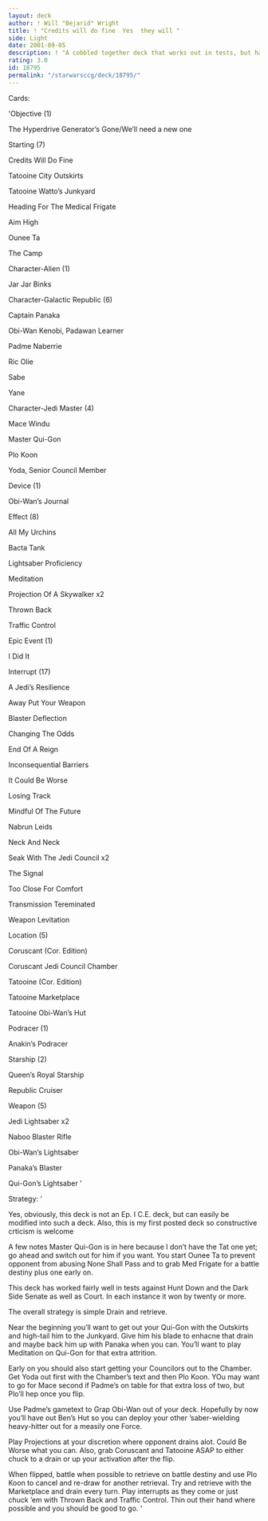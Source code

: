 ```yaml
---
layout: deck
author: ! Will "Bejarid" Wright
title: ! "Credits will do fine  Yes  they will "
side: Light
date: 2001-09-05
description: ! "A cobbled together deck that works out in tests, but has yet to face a real challenge."
rating: 3.0
id: 18795
permalink: "/starwarsccg/deck/18795/"
---
```

Cards: 

'Objective (1)

The Hyperdrive Generator’s Gone/We’ll need a new one



Starting (7)

Credits Will Do Fine

Tatooine City Outskirts

Tatooine Watto’s Junkyard

Heading For The Medical Frigate

Aim High

Ounee Ta

The Camp



Character-Alien (1)

Jar Jar Binks



Character-Galactic Republic (6)

Captain Panaka

Obi-Wan Kenobi, Padawan Learner

Padme Naberrie

Ric Olie

Sabe

Yane



Character-Jedi Master (4)

Mace Windu

Master Qui-Gon

Plo Koon

Yoda, Senior Council Member



Device (1)

Obi-Wan’s Journal



Effect (8)

All My Urchins

Bacta Tank

Lightsaber Proficiency

Meditation

Projection Of A Skywalker x2

Thrown Back

Traffic Control



Epic Event (1)

I Did It



Interrupt (17)

A Jedi’s Resilience

Away Put Your Weapon

Blaster Deflection

Changing The Odds

End Of A Reign

Inconsequential Barriers

It Could Be Worse

Losing Track

Mindful Of The Future

Nabrun Leids

Neck And Neck

Seak With The Jedi Council x2

The Signal

Too Close For Comfort

Transmission Tereminated

Weapon Levitation



Location (5)

Coruscant (Cor. Edition)

Coruscant Jedi Council Chamber

Tatooine (Cor. Edition)

Tatooine Marketplace

Tatooine Obi-Wan’s Hut



Podracer (1)

Anakin’s Podracer



Starship (2)

Queen’s Royal Starship

Republic Cruiser



Weapon (5)

Jedi Lightsaber x2

Naboo Blaster Rifle

Obi-Wan’s Lightsaber

Panaka’s Blaster

Qui-Gon’s Lightsaber '

Strategy: '

Yes, obviously, this deck is not an Ep. I C.E. deck, but can easily be modified into such a deck. Also, this is my first posted deck so constructive crticism is welcome


A few notes Master Qui-Gon is in here because I don’t have the Tat one yet; go ahead and switch out for him if you want. You start Ounee Ta to prevent opponent from abusing None Shall Pass and to grab Med Frigate for a battle destiny plus one early on.


This deck has worked fairly well in tests against Hunt Down and the Dark Side Senate as well as Court. In each instance it won by twenty or more.


The overall strategy is simple Drain and retrieve.


Near the beginning you’ll want to get out your Qui-Gon with the Outskirts and high-tail him to the Junkyard. Give him his blade to enhacne that drain and maybe back him up with Panaka when you can. You’ll want to play Meditation on Qui-Gon for that extra attrition.


Early on you should also start getting your Councilors out to the Chamber. Get Yoda out first with the Chamber’s text and then Plo Koon. YOu may want to go for Mace second if Padme’s on table for that extra loss of two, but Plo’ll hep once you flip.


Use Padme’s gametext to Grap Obi-Wan out of your deck. Hopefully by now you’ll have out Ben’s Hut so you can deploy your other ’saber-wielding heavy-hitter out for a measily one Force.


Play Projections at your discretion where opponent drains alot. Could Be Worse what you can. Also, grab Coruscant and Tatooine ASAP to either chuck to a drain or up your activation after the flip.


When flipped, battle when possible to retrieve on battle destiny and use Plo Koon to cancel and re-draw for another retrieval. Try and retrieve with the Marketplace and drain every turn. Play interrupts as they come or just chuck ’em with Thrown Back and Traffic Control. Thin out their hand where possible and you should be good to go. '
